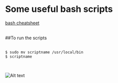 # Some useful bash scripts

[bash cheatsheet](https://devhints.io/bash)
<br/>
<br/>

##To run the scripts
<br/>
<br/>

```
$ sudo mv scriptname /usr/local/bin
$ scriptname
```
<br/>

![Alt text](https://2.bp.blogspot.com/-C8uqt2a5ee8/V3Y0R_MeB5I/AAAAAAAAKNc/ZN4kvBAl8F0YJ-cu6mZgwyAg67cN8mQ4gCKgB/s1600/Bash-Final.jpg)
